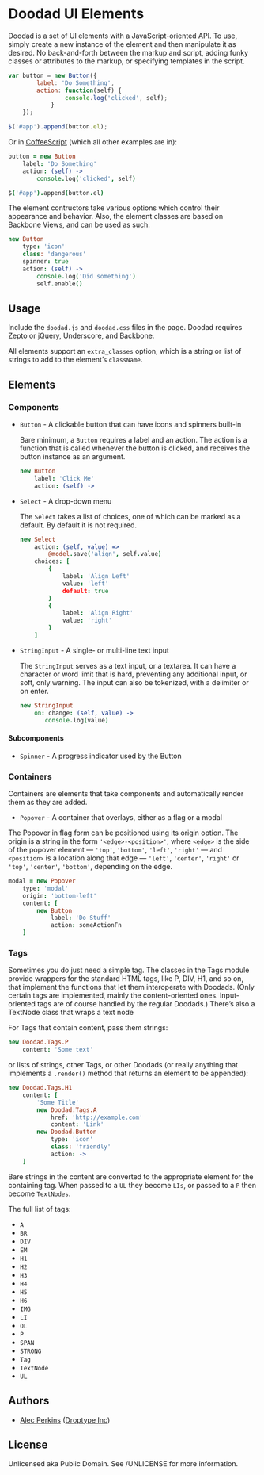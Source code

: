 # Doodad UI Elements

Doodad is a set of UI elements with a JavaScript-oriented API. To use, simply
create a new instance of the element and then manipulate it as desired. No
back-and-forth between the markup and script, adding funky classes or
attributes to the markup, or specifying templates in the script.

```javascript
var button = new Button({
        label: 'Do Something',
        action: function(self) {
                console.log('clicked', self);
            }
    });

$('#app').append(button.el);
```

Or in [CoffeeScript](http://coffeescript.org) (which all other examples are in):

```coffeescript
button = new Button
    label: 'Do Something'
    action: (self) ->
        console.log('clicked', self)

$('#app').append(button.el)
```

The element contructors take various options which control their appearance
and behavior. Also, the element classes are based on Backbone Views, and can
be used as such.

```coffeescript
new Button
    type: 'icon'
    class: 'dangerous'
    spinner: true
    action: (self) ->
        console.log('Did something')
        self.enable()
```

## Usage

Include the `doodad.js` and `doodad.css` files in the page. Doodad requires
Zepto or jQuery, Underscore, and Backbone.

All elements support an `extra_classes` option, which is a string or list of
strings to add to the element’s `className`.


## Elements

### Components

* `Button` - A clickable button that can have icons and spinners built-in
  
  Bare minimum, a `Button` requires a label and an action. The action is a
  function that is called whenever the button is clicked, and receives the
  button instance as an argument.

  ```coffeescript
  new Button
      label: 'Click Me'
      action: (self) ->
  ```

* `Select` - A drop-down menu

  The `Select` takes a list of choices, one of which can be marked as a default.
  By default it is not required.

  ```coffeescript
  new Select
      action: (self, value) =>
          @model.save('align', self.value)
      choices: [
          {
              label: 'Align Left'
              value: 'left'
              default: true
          }
          {
              label: 'Align Right'
              value: 'right'
          }
      ]
  ```

* `StringInput` - A single- or multi-line text input

  The `StringInput` serves as a text input, or a textarea. It can have a
  character or word limit that is hard, preventing any additional input, or
  soft, only warning. The input can also be tokenized, with a delimiter or on
  enter.

  ```coffeescript
  new StringInput
      on: change: (self, value) ->
         console.log(value)
  ```

#### Subcomponents

* `Spinner` - A progress indicator used by the Button


### Containers

Containers are elements that take components and automatically render them
as they are added.

* `Popover` - A container that overlays, either as a flag or a modal

The Popover in flag form can be positioned using its origin option. The origin
is a string in the form `'<edge>-<position>'`, where `<edge>` is the side of
the popover element — `'top'`, `'bottom'`, `'left'`, `'right'` — and
`<position>` is a location along that edge — `'left'`, `'center'`, `'right'`
or `'top'`, `'center'`, `'bottom'`, depending on the edge.

```coffeescript
modal = new Popover
    type: 'modal'
    origin: 'bottom-left'
    content: [
        new Button
            label: 'Do Stuff'
            action: someActionFn
    ]
```


### Tags

Sometimes you do just need a simple tag. The classes in the Tags module provide 
wrappers for the standard HTML tags, like P, DIV, H1, and so on, that implement
the functions that let them interoperate with Doodads. (Only certain tags are
implemented, mainly the content-oriented ones. Input-oriented tags are of
course handled by the regular Doodads.) There’s also a TextNode class that
wraps a text node

For Tags that contain content, pass them strings:

```coffeescript
new Doodad.Tags.P
    content: 'Some text'
```

or lists of strings, other Tags, or other Doodads (or really anything that
implements a `.render()` method that returns an element to be appended):

```coffeescript
new Doodad.Tags.H1
    content: [
        'Some Title'
        new Doodad.Tags.A
            href: 'http://example.com'
            content: 'Link'
        new Doodad.Button
            type: 'icon'
            class: 'friendly'
            action: ->
    ]
```

Bare strings in the content are converted to the appropriate element for the
containing tag. When passed to a `UL` they become `LIs`, or passed to a `P`
then become `TextNodes`.

The full list of tags:

* `A`
* `BR`
* `DIV`
* `EM`
* `H1`
* `H2`
* `H3`
* `H4`
* `H5`
* `H6`
* `IMG`
* `LI`
* `OL`
* `P`
* `SPAN`
* `STRONG`
* `Tag`
* `TextNode`
* `UL`


## Authors

* [Alec Perkins](https://github.com/alecperkins) ([Droptype Inc](http://droptype.com))

## License

Unlicensed aka Public Domain. See /UNLICENSE for more information.
